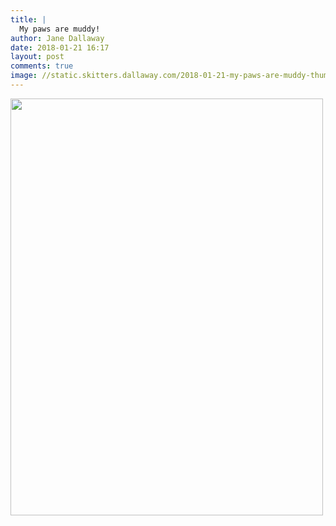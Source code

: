 ```yaml
---
title: |
  My paws are muddy!
author: Jane Dallaway
date: 2018-01-21 16:17
layout: post
comments: true
image: //static.skitters.dallaway.com/2018-01-21-my-paws-are-muddy-thumb-1-IMG-9665.JPG
---
```


<div>
        <a href="//static.skitters.dallaway.com/2018-01-21-my-paws-are-muddy-fullsize-1-IMG-9665.JPG">
          <img src="//static.skitters.dallaway.com/2018-01-21-my-paws-are-muddy-thumb-1-IMG-9665.JPG" width="500" height="667"/>
        </a>
      </div>


  
      